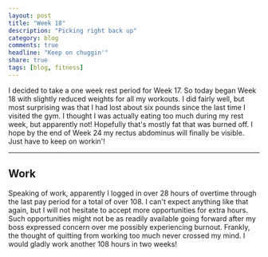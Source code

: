 ```yaml
---
layout: post
title: "Week 18"
description: "Picking right back up"
category: blog
comments: true
headline: "Keep on chuggin'"
share: true
tags: [blog, fitness]
---
```

I decided to take a one week rest period for Week 17.  So today began Week 18 with slightly reduced weights for all my workouts.  I did fairly well, but most surprising was that I had lost about six pounds since the last time I visited the gym.  I thought I was actually eating too much during my rest week, but apparently not!  Hopefully that's mostly fat that was burned off.  I hope by the end of Week 24 my rectus abdominus will finally be visible.  Just have to keep on workin'!

----

## Work

Speaking of work, apparently I logged in over 28 hours of overtime through the last pay period for a total of over 108.  I can't expect anything like that again, but I will not hesitate to accept more opportunities for extra hours.  Such opportunities might not be as readily available going forward after my boss expressed concern over me possibly experiencing burnout.  Frankly, the thought of quitting from working too much never crossed my mind.  I would gladly work another 108 hours in two weeks!
